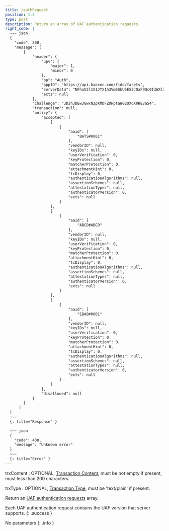 ```yaml
---
title: /authRequest
position: 1.3
type: post
description: Return an array of UAF authentication requests.
right_code: |
  ~~~ json
  {
    "code": 200,
    "message": [
        {
            "header": {
                "upv": {
                    "major": 1,
                    "minor": 0
                },
                "op": "Auth",
                "appID": "https://api.baosec.com/fido/facets",
                "serverData": "NFhoU2l1X1JYX1h3Vm5SbU5ES2JOaF9Qc0I3WXl3a1ZwNHd0a0I1U3F2Yy5NVFE1TVRNd016a3hNelF3TUEuU2tSS2FFcEVSWGRLUjNkNFRqSndXRTFFUmxwVlNIQjBZVmN3TWxWWVpGaFNTRVYyWVZNMA",
                "exts": null
            },
            "challenge": "JDJhJDEwJGwxN2pXMDFZUHptaW02UXdXRHEvaS4",
            "transaction": null,
            "policy": {
                "accepted": [
                    [
                        {
                            "aaid": [
                                "BATS#0001"
                            ],
                            "vendorID": null,
                            "keyIDs": null,
                            "userVerification": 0,
                            "keyProtection": 0,
                            "matcherProtection": 0,
                            "attachmentHint": 0,
                            "tcDisplay": 0,
                            "authenticationAlgorithms": null,
                            "assertionSchemes": null,
                            "attestationTypes": null,
                            "authenticatorVersion": 0,
                            "exts": null
                        }
                    ],
                    [
                        {
                            "aaid": [
                                "ABCD#ABCD"
                            ],
                            "vendorID": null,
                            "keyIDs": null,
                            "userVerification": 0,
                            "keyProtection": 0,
                            "matcherProtection": 0,
                            "attachmentHint": 0,
                            "tcDisplay": 0,
                            "authenticationAlgorithms": null,
                            "assertionSchemes": null,
                            "attestationTypes": null,
                            "authenticatorVersion": 0,
                            "exts": null
                        }
                    ],
                    [
                        {
                            "aaid": [
                                "EBA0#0001"
                            ],
                            "vendorID": null,
                            "keyIDs": null,
                            "userVerification": 0,
                            "keyProtection": 0,
                            "matcherProtection": 0,
                            "attachmentHint": 0,
                            "tcDisplay": 0,
                            "authenticationAlgorithms": null,
                            "assertionSchemes": null,
                            "attestationTypes": null,
                            "authenticatorVersion": 0,
                            "exts": null
                        }
                    ]
                ],
                "disallowed": null
            }
        }
      ]
  }
  ~~~
  {: title="Response" }

  ~~~ json
  {
    "code": 400,
    "message": "Unknown error"
  }
  ~~~
  {: title="Error" }
---
```


trxContent
: OPTIONAL, [Transaction Content](https://fidoalliance.org/specs/fido-uaf-v1.1-id-20170202/fido-uaf-protocol-v1.1-id-20170202.html#widl-Transaction-content), must be not empty if present, must less than 200 characters.

trxType
: OPTIONAL, [Transaction Type](https://fidoalliance.org/specs/fido-uaf-v1.1-id-20170202/fido-uaf-protocol-v1.1-id-20170202.html#widl-Transaction-contentType), must be 'text/plain' if present.

Return an [UAF authentication requests](https://fidoalliance.org/specs/fido-uaf-v1.1-id-20170202/fido-uaf-protocol-v1.1-id-20170202.html#authenticationrequest-dictionary) array.

Each UAF authentication request contains the UAF version that server supports.
{: .success }

No parameters
{: .info }
